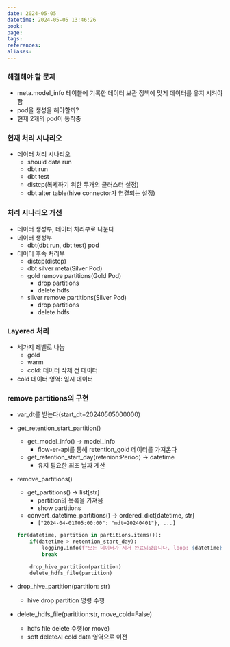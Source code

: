 ```yaml
---
date: 2024-05-05
datetime: 2024-05-05 13:46:26
book: 
page: 
tags: 
references: 
aliases:
---
```

### 해결해야 할 문제
- meta.model_info 테이블에 기록한 데이터 보관 정책에 맞게 데이터를 유지 시켜야 함
- pod을 생성을 해야할까?
- 현재 2개의 pod이 동작중

### 현재 처리 시나리오
- 데이터 처리 시나리오
	- should data run
	- dbt run
	- dbt test
	- distcp(복제하기 위한 두개의 클러스터 설정)
	- dbt alter table(hive connector가 연결되는 설정)

### 처리 시나리오 개선
- 데이터 생성부, 데이터 처리부로 나눈다
- 데이터 생성부
	- dbt(dbt run, dbt test) pod
- 데이터 후속 처리부
	- distcp(distcp)
	- dbt silver meta(Silver Pod)
	- gold remove partitions(Gold Pod)
		- drop partitions
		- delete hdfs
	- silver remove partitions(Silver Pod)
		- drop partitions
		- delete hdfs

### Layered 처리
- 세가지 레벨로 나눔
	- gold
	- warm
	- cold: 데이터 삭제 전 데이터
- cold 데이터 영역: 임시 데이터


### remove partitions의 구현
- var_dt를 받는다(start_dt=20240505000000)
- get_retention_start_partition()
	- get_model_info() -> model_info
		- flow-er-api를 통해 retention_gold 데이터를 가져온다
	- get_retention_start_day(retenion:Period) -> datetime
		- 유지 필요한 최초 날짜 계산
- remove_partitions()
	- get_partitions() -> list[str]
		- partition의 목록을 가져옴
		- show partitions
	- convert_datetime_partitions() -> ordered_dict[datetime, str]
		- `["2024-04-01T05:00:00": "mdt=20240401"}, ...]`
	```python
	for(datetime, partition in partitions.items()):
		if(datetime > retention_start_day):
			logging.info(f"모든 데이터가 제거 완료되었습니다, loop: {datetime}")
			break
	
		drop_hive_partition(partition)
		delete_hdfs_file(partition)
	
	```

- drop_hive_partition(partition: str)
	- hive drop partition 명령 수행
- delete_hdfs_file(paritition:str, move_cold=False)
	- hdfs file delete 수행(or move)
	- soft delete시 cold data 영역으로 이전

